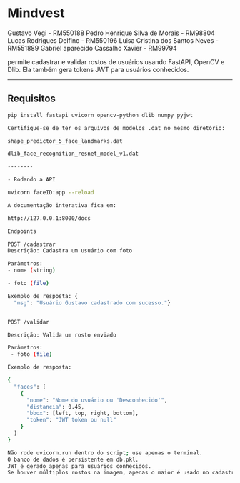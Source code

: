 # Mindvest
Gustavo Vegi - RM550188
Pedro Henrique Silva de Morais - RM98804
Lucas Rodrigues Delfino - RM550196
Luisa Cristina dos Santos Neves - RM551889
Gabriel aparecido Cassalho Xavier  - RM99794


permite cadastrar e validar rostos de usuários usando FastAPI, OpenCV e Dlib. Ela também gera tokens JWT para usuários conhecidos.

---

## Requisitos

```bash
pip install fastapi uvicorn opencv-python dlib numpy pyjwt

Certifique-se de ter os arquivos de modelos .dat no mesmo diretório:

shape_predictor_5_face_landmarks.dat

dlib_face_recognition_resnet_model_v1.dat

--------

- Rodando a API

uvicorn faceID:app --reload

A documentação interativa fica em:

http://127.0.0.1:8000/docs

Endpoints

POST /cadastrar
Descrição: Cadastra um usuário com foto

Parâmetros:
- nome (string)

- foto (file)

Exemplo de resposta: {
  "msg": "Usuário Gustavo cadastrado com sucesso."}


POST /validar

Descrição: Valida um rosto enviado

Parâmetros:
 - foto (file)

Exemplo de resposta:

{
  "faces": [
    {
      "nome": "Nome do usuário ou 'Desconhecido'",
      "distancia": 0.45,
      "bbox": [left, top, right, bottom],
      "token": "JWT token ou null"
    }
  ]
}

Não rode uvicorn.run dentro do script; use apenas o terminal.
O banco de dados é persistente em db.pkl.
JWT é gerado apenas para usuários conhecidos.
Se houver múltiplos rostos na imagem, apenas o maior é usado no cadastro.